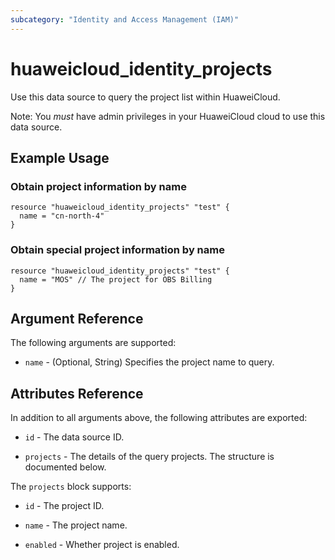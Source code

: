 ```yaml
---
subcategory: "Identity and Access Management (IAM)"
---
```


# huaweicloud_identity_projects

Use this data source to query the project list within HuaweiCloud.

Note: You *must* have admin privileges in your HuaweiCloud cloud to use this data source.

## Example Usage

### Obtain project information by name

```hcl
resource "huaweicloud_identity_projects" "test" {
  name = "cn-north-4"
}
```

### Obtain special project information by name

```hcl
resource "huaweicloud_identity_projects" "test" {
  name = "MOS" // The project for OBS Billing
}
```

## Argument Reference

The following arguments are supported:

* `name` - (Optional, String) Specifies the project name to query.

## Attributes Reference

In addition to all arguments above, the following attributes are exported:

* `id` - The data source ID.

* `projects` - The details of the query projects. The structure is documented below.

The `projects` block supports:

* `id` - The project ID.

* `name` - The project name.

* `enabled` - Whether project is enabled.
